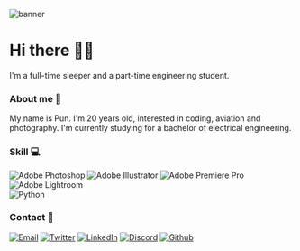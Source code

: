 ![banner](/Images/banner.gif)

# Hi there 👋🏻

I'm a full-time sleeper and a part-time engineering student.

### About me 📂
My name is Pun. I'm 20 years old, interested in coding, aviation and photography. I'm currently studying for a bachelor of electrical engineering.

### Skill 💻
![Adobe Photoshop](https://img.shields.io/badge/-Photoshop-001E36?style=for-the-badge&labelColor=31A8FF&logo=AdobePhotoshop&logoColor=001E36)
![Adobe Illustrator](https://img.shields.io/badge/-Illustrator-330000?style=for-the-badge&labelColor=ff9a00&logo=AdobeIllustrator&logoColor=330000)
![Adobe Premiere Pro](https://img.shields.io/badge/-Premiere%20pro-000056?style=for-the-badge&labelColor=9B9AF8&logo=AdobePremierePro&logoColor=000056)
![Adobe Lightroom](https://img.shields.io/badge/-Lightroom-071D34?style=for-the-badge&labelColor=58A6F8&logo=AdobeLightroom&logoColor=071D34)  
![Python](https://img.shields.io/badge/-Python-04192c?style=for-the-badge&labelColor=3775a8&logo=Python&logoColor=ffd140)

### Contact 🔎
[![Email](https://img.shields.io/badge/-EMAIL-416b75?style=for-the-badge&labelColor=849194&logo=MinuteMailer&logoColor=white)](mailto:contact@tanat.me)
[![Twitter](https://img.shields.io/badge/-TWITTER-9f987c?style=for-the-badge&labelColor=c9b6a0&logo=X&logoColor=white)](https://x.com/timothee762)
[![LinkedIn](https://img.shields.io/badge/-LINKEDIN-bc623f?style=for-the-badge&labelColor=c4866e&logo=LinkedIn&logoColor=white)](https://www.linkedin.com/in/tanatv)
[![Discord](https://img.shields.io/badge/-Discord-543317?style=for-the-badge&labelColor=734b2a&logo=Discord&logoColor=white)](https://www.discordapp.com/users/276330504113094666)
[![Github](https://img.shields.io/badge/-GITHUB-282823?style=for-the-badge&labelColor=42423e&logo=Github&logoColor=white)](https://github.com/timothee762)

